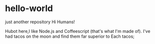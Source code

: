 # hello-world
just another repository
Hi Humans!

Hubot here,I like  Node.js and Coffeescript (that's what I'm made of).
I've had tacos on the moon and find them far superior to Each tacos; 

